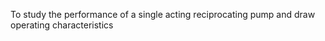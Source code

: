  To study the performance of a single acting reciprocating pump and draw operating characteristics 
